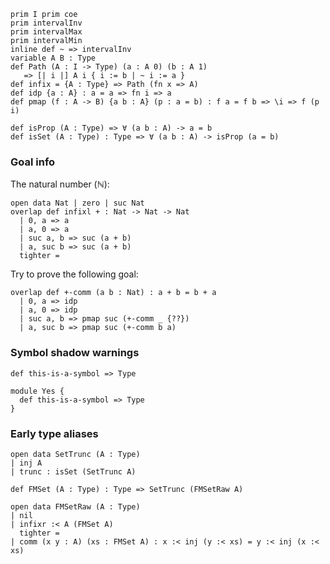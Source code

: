 ```aya-hidden
prim I prim coe
prim intervalInv
prim intervalMax
prim intervalMin
inline def ~ => intervalInv
variable A B : Type
def Path (A : I -> Type) (a : A 0) (b : A 1)
   => [| i |] A i { i := b | ~ i := a }
def infix = {A : Type} => Path (fn x => A)
def idp {a : A} : a = a => fn i => a
def pmap (f : A -> B) {a b : A} (p : a = b) : f a = f b => \i => f (p i)

def isProp (A : Type) => ∀ (a b : A) -> a = b
def isSet (A : Type) : Type => ∀ (a b : A) -> isProp (a = b)
```

### Goal info

The natural number ($\mathbb{N}$):

```aya
open data Nat | zero | suc Nat
overlap def infixl + : Nat -> Nat -> Nat
  | 0, a => a
  | a, 0 => a
  | suc a, b => suc (a + b)
  | a, suc b => suc (a + b)
  tighter =
```

Try to prove the following goal:

```aya
overlap def +-comm (a b : Nat) : a + b = b + a
  | 0, a => idp
  | a, 0 => idp
  | suc a, b => pmap suc (+-comm _ {??})
  | a, suc b => pmap suc (+-comm b a)
```

### Symbol shadow warnings

```aya
def this-is-a-symbol => Type

module Yes {
  def this-is-a-symbol => Type
}
```

### Early type aliases

```aya
open data SetTrunc (A : Type)
| inj A
| trunc : isSet (SetTrunc A)
```

```aya
def FMSet (A : Type) : Type => SetTrunc (FMSetRaw A)
```

```aya
open data FMSetRaw (A : Type)
| nil
| infixr :< A (FMSet A)
  tighter =
| comm (x y : A) (xs : FMSet A) : x :< inj (y :< xs) = y :< inj (x :< xs)
```
